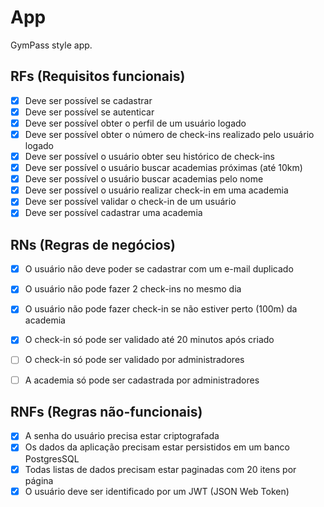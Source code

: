 # App

GymPass style app.

## RFs (Requisitos funcionais)

 - [x] Deve ser possível se cadastrar 
 - [x] Deve ser possível se autenticar
 - [x] Deve ser possível obter o perfil de um usuário logado
 - [x] Deve ser possível obter o número de check-ins realizado pelo usuário logado
 - [x] Deve ser possível o usuário obter seu histórico de check-ins
 - [x] Deve ser possível o usuário buscar academias próximas (até 10km)
 - [x] Deve ser possível o usuário buscar academias pelo nome 
 - [x] Deve ser possível o usuário realizar check-in em uma academia
 - [x] Deve ser possível validar o check-in de um usuário
 - [x] Deve ser possível cadastrar uma academia

## RNs (Regras de negócios)

 - [x] O usuário não deve poder se cadastrar com um e-mail duplicado
 - [x] O usuário não pode fazer 2 check-ins no mesmo dia
 - [x] O usuário não pode fazer check-in se não estiver perto (100m) da academia
 - [x] O check-in só pode ser validado até 20 minutos após criado
 - [ ] O check-in só pode ser validado por administradores
 - [ ] A academia só pode ser cadastrada por administradores
  

## RNFs (Regras não-funcionais)

 - [x] A senha do usuário precisa estar criptografada
 - [x] Os dados da aplicação precisam estar persistidos em um banco PostgresSQL
 - [x] Todas listas de dados precisam estar paginadas com 20 itens por página
 - [x] O usuário deve ser identificado por um JWT (JSON Web Token)
